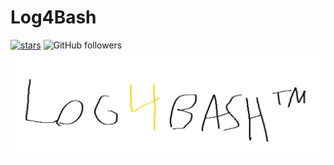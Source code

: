 # Log4Bash
[![stars](https://img.shields.io/github/stars/GoByeBye/Log4Bash?style=for-the-badge)](https://idiots.click) ![GitHub followers](https://img.shields.io/github/followers/GoByeBye?style=for-the-badge)
![Log4Bash](log4bash.png) 
